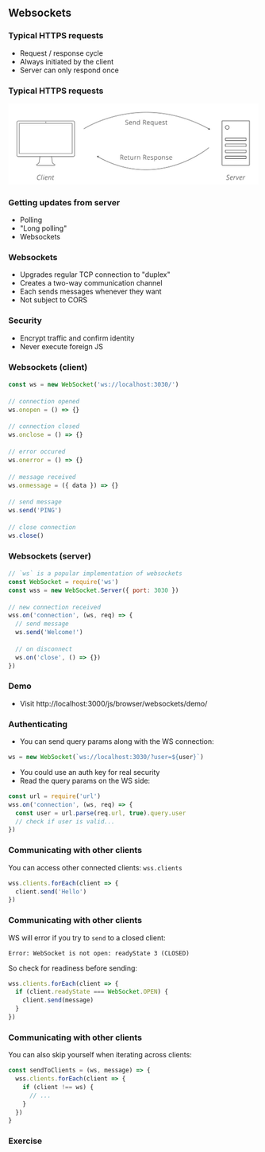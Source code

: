 ## Websockets

### Typical HTTPS requests

- Request / response cycle
- Always initiated by the client
- Server can only respond once

### Typical HTTPS requests

![](./images/request-response.png)

### Getting updates from server

- Polling
- "Long polling"
- Websockets

### Websockets

- Upgrades regular TCP connection to "duplex"
- Creates a two-way communication channel
- Each sends messages whenever they want
- Not subject to CORS

### Security

- Encrypt traffic and confirm identity
- Never execute foreign JS

### Websockets (client)

```javascript
const ws = new WebSocket('ws://localhost:3030/')

// connection opened
ws.onopen = () => {}

// connection closed
ws.onclose = () => {}

// error occured
ws.onerror = () => {}

// message received
ws.onmessage = ({ data }) => {}

// send message
ws.send('PING')

// close connection
ws.close()
```

### Websockets (server)

```javascript
// `ws` is a popular implementation of websockets
const WebSocket = require('ws')
const wss = new WebSocket.Server({ port: 3030 })

// new connection received
wss.on('connection', (ws, req) => {
  // send message
  ws.send('Welcome!')

  // on disconnect
  ws.on('close', () => {})
})
```

### Demo

- Visit http://localhost:3000/js/browser/websockets/demo/

### Authenticating

- You can send query params along with the WS connection:

```javascript
ws = new WebSocket(`ws://localhost:3030/?user=${user}`)
```

- You could use an auth key for real security
- Read the query params on the WS side:

```javascript
const url = require('url')
wss.on('connection', (ws, req) => {
  const user = url.parse(req.url, true).query.user
  // check if user is valid...
})
```

### Communicating with other clients

You can access other connected clients: `wss.clients`

```javascript
wss.clients.forEach(client => {
  client.send('Hello')
})
```

### Communicating with other clients

WS will error if you try to `send` to a closed client:

```
Error: WebSocket is not open: readyState 3 (CLOSED)
```

So check for readiness before sending:

```javascript
wss.clients.forEach(client => {
  if (client.readyState === WebSocket.OPEN) {
    client.send(message)
  }
})
```

### Communicating with other clients

You can also skip yourself when iterating across clients:

```javascript
const sendToClients = (ws, message) => {
  wss.clients.forEach(client => {
    if (client !== ws) {
      // ...
    }
  })
}
```

### Exercise







